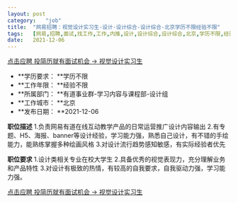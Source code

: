 ```yaml
---
layout:	post
category:	"job"
title:	"网易招聘：视觉设计实习生-设计-设计综合-设计综合-北京学历不限经验不限"
tags:	[网易,招聘,面试,找工作,工作,内推,设计,设计综合,设计综合,北京,学历不限,经验不限]
date:	2021-12-06
---
```


[点击应聘 投简历就有面试机会 -> 视觉设计实习生](http://mobile.bole.netease.com/bole/boleDetail?id=35404&employeeId=346f03c3cda5f04c&key=all)



- **学历要求： **学历不限
- **工作年限： **经验不限
- **所属部门： **有道事业群-学习内容与课程部-设计组
- **工作城市： **北京
- **发布日期： **2021-12-06



**职位描述**
1.负责网易有道在线互动教学产品的日常运营推广设计内容输出
2.有专题、H5、海报、banner等设计经验，学习能力强，熟悉自己设计，有不错的手绘能力，能熟练掌握多种绘画风格
3.对设计流行趋势感知敏感，有实际经验者优先



**职位要求**
1.设计类相关专业在校大学生
2.具备优秀的视觉表现力，充分理解业务和产品特性
3.对设计有极致的热情，有较高的自我要求，自我驱动力强，学习能力强。



[点击应聘 投简历就有面试机会 -> 视觉设计实习生](http://mobile.bole.netease.com/bole/boleDetail?id=35404&employeeId=346f03c3cda5f04c&key=all)